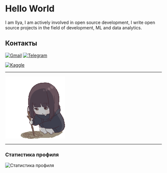 # Hello World

I am Ilya, I am actively involved in open source development, I write open source projects in the field of development, ML and data analytics.

## Контакты
[![Gmail](https://img.shields.io/badge/-Gmail-%23333?style=for-the-badge&logo=gmail)](mailto:ichugynov@gmail.com)
[![Telegram](https://img.shields.io/badge/-Telegram-%232CA5E0?style=for-the-badge&logo=telegram)](https://t.me/Ilyaqwertyqw)
<!--[![LinkedIn](https://img.shields.io/badge/-LinkedIn-%230077B5?style=for-the-badge&logo=linkedin)](https://linkedin.com/in/your_username)-->
[![Kaggle](https://img.shields.io/badge/-Kaggle-%23F0E450?style=for-the-badge&logo=kaggle)](https://www.kaggle.com/ilyachugynovgmailcom)
<!--[![Хабр](https://img.shields.io/badge/-Хабр-%23167DF0?style=for-the-badge&logo=habr)](https://habr.com/ru/users/your_username)-->

---

![chibi-anime](gifs/sad-cute.gif)

---

### Статистика профиля
![Статистика профиля](https://github-readme-stats.vercel.app/api?username=IlyaElevrin&show_icons=true&theme=dark)
